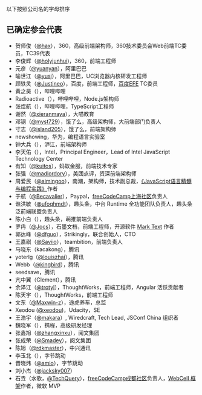 以下按照公司名的字母排序

## 已确定参会代表

- 贺师俊（[@hax](https://github.com/hax)），360，高级前端架构师，360技术委员会Web前端TC委员，TC39代表
- 李俊辉（[@holyjunhui](https://github.com/holyjunhui))，360，前端工程师
- 元彦（[@yuanyan](https://github.com/yuanyan)），阿里巴巴
- 喻世江（[@yusj](https://github.com/yusj)），阿里巴巴，UC浏览器内核研发工程师
- 顾轶灵（[@Justineo](https://github.com/Justineo)），百度，前端工程师，[百度EFE](https://github.com/ecomfe/efe) TC委员
- 黄之昊（），哔哩哔哩
- Radioactive（），哔哩哔哩，Node.js架构师
- 张煜航（），哔哩哔哩，TypeScript工程师
- 谢然（[@xieranmaya](https://github.com/xieranmaya)），大喵教育
- 邓钢（[@myst729](https://github.com/myst729)），饿了么，高级架构师，大前端部门负责人
- 寸志（[@island205](https://github.com/island205)），饿了么，前端架构师
- newshowing，华为，编程语言实验室
- 钟大兵（），沪江，前端架构师
- 李天佑（），Intel，Principal Engineer，Lead of Intel JavaScript Technology Center
- 有知（[@kuitos](https://github.com/kuitos)），蚂蚁金服，前端技术专家
- 张强（[@madlordory](https://github.com/madlordory)），美团点评，资深前端架构师
- 周爱民（[@aimingoo](https://github.com/aimingoo)），南潮，架构师，技术副总裁，[《JavaScript语言精髓与编程实践》](https://book.douban.com/subject/10542576/)作者
- 于航（[@Becavalier](https://github.com/Becavalier)），Paypal，[freeCodeCamp上海社区](https://freecodecamp-shanghai.github.io)负责人
- 谯洪敏（[@ufoqhmdt](https://github.com/ufoqhmdt)），趣头条，中台 Runtime 全功能团队负责人，趣头条泛前端联盟负责人
- 陈小白（），趣头条，萌推前端负责人
- 罗冉（[@Jocs](https://github.com/Jocs)），石墨文档，前端工程师，开源软件 [Mark Text](https://github.com/marktext/marktext) 作者
- 郭达峰（[@dfguo](https://github.com/dfguo)），Strikingly，联合创始人，CTO
- 王嘉祺（[@Saviio](https://github.com/Saviio)），teambition，前端负责人
- 马晓东（kacakong），腾讯
- yoterlg（[@louiszhai](https://github.com/louiszhai)），腾讯
- Webb（[@kingbird](https://github.com/kingbird)），腾讯
- seedsave，腾讯
- 亢中翼（Clement），腾讯
- 余泽江（[@trotyl](https://github.com/trotyl)），ThoughtWorks，前端工程师，Angular 活跃贡献者
- 陈天宇（），ThoughtWorks，前端工程师
- 文东（[@Maxwin-z](https://github.com/Maxwin-z)），途虎养车，总监
- Xeodou ([@xeodou](https://github.com/xeodou))，Udacity，SE
- 王浩宇（[@makara](https://github.com/makara)）, Wiredcraft, Tech Lead, JSConf China 组织者
- 魏晓军（），携程，高级研发经理
- 张鑫旭（[@zhangxinxu](https://github.com/zhangxinxu)），阅文集团
- 张成荣（[@Smadey](https://github.com/smadey)），阅文集团
- 陈旭（[@rdkmaster](https://github.com/rdkmaster)），中兴通讯
- 李玉北（），字节跳动
- 晋晓炜（[@amio](https://github.com/amio)），字节跳动
- 刘小杰（[@jacksky007](https://github.com/jacksky007)）
- 石垚（水歌，[@TechQuery](https://github.com/TechQuery)），[freeCodeCamp成都社区](https://fcc-cd.tk/)负责人，[WebCell 框架](https://web-cell.dev/)作者，微软 MVP
